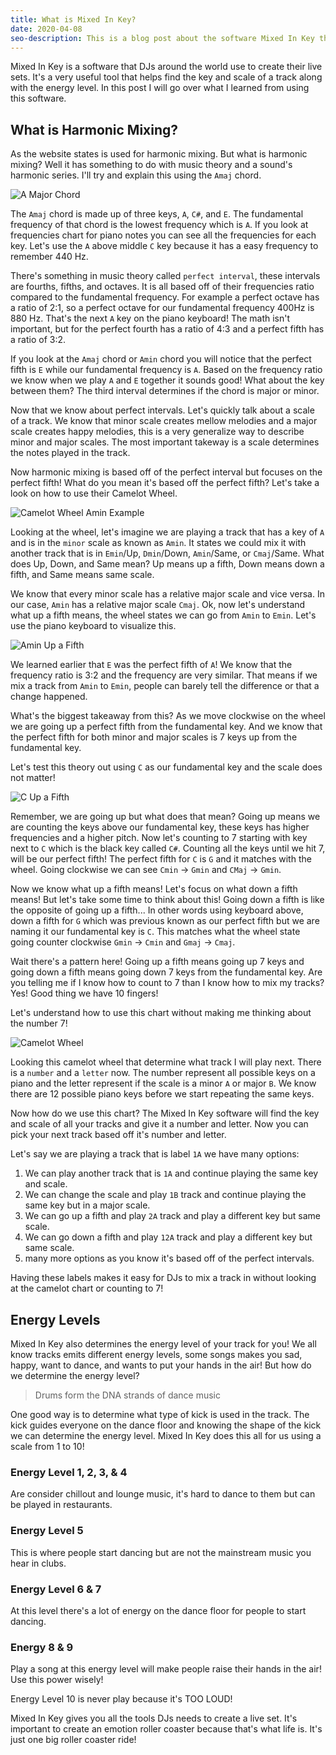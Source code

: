 ```yaml
---
title: What is Mixed In Key?
date: 2020-04-08
seo-description: This is a blog post about the software Mixed In Key that DJ uses.
---
```


Mixed In Key is a software that DJs around the world use to create their live sets. It's a very useful tool that helps find the key and scale of a track along with the energy level. In this post I will go over what I learned from using this software.

## What is Harmonic Mixing?

As the website states is used for harmonic mixing. But what is harmonic mixing? Well it has something to do with music theory and a sound's harmonic series. I'll try and explain this using the `Amaj` chord.

![A Major Chord](./a-major-chord.png)

The `Amaj` chord is made up of three keys, `A`, `C#`, and `E`. The fundamental frequency of that chord is the lowest frequency which is `A`. If you look at frequencies chart for piano notes you can see all the frequencies for each key. Let's use the `A` above middle `C` key because it has a easy frequency to remember 440 Hz.

There's something in music theory called `perfect interval`, these intervals are fourths, fifths, and octaves. It is all based off of their frequencies ratio compared to the fundamental frequency. For example a perfect octave has a ratio of 2:1, so a perfect octave for our fundamental frequency 400Hz is 880 Hz. That's the next `A` key on the piano keyboard! The math isn't important, but for the perfect fourth has a ratio of 4:3 and a perfect fifth has a ratio of 3:2.

If you look at the `Amaj` chord or `Amin` chord you will notice that the perfect fifth is `E` while our fundamental frequency is `A`. Based on the frequency ratio we know when we play `A` and `E` together it sounds good! What about the key between them? The third interval determines if the chord is major or minor.

Now that we know about perfect intervals. Let's quickly talk about a scale of a track. We know that minor scale creates mellow melodies and a major scale creates happy melodies, this is a very generalize way to describe minor and major scales. The most important takeway is a scale determines the notes played in the track.

Now harmonic mixing is based off of the perfect interval but focuses on the perfect fifth! What do you mean it's based off the perfect fifth? Let's take a look on how to use their Camelot Wheel.

![Camelot Wheel Amin Example](./camelot-wheel-a-minor.png)

Looking at the wheel, let's imagine we are playing a track that has a key of `A` and is in the `minor` scale as known as `Amin`. It states we could mix it with another track that is in `Emin`/Up, `Dmin`/Down, `Amin`/Same, or `Cmaj`/Same. What does Up, Down, and Same mean? Up means up a fifth, Down means down a fifth, and Same means same scale.

We know that every minor scale has a relative major scale and vice versa. In our case, `Amin` has a relative major scale `Cmaj`. Ok, now let's understand what up a fifth means, the wheel states we can go from `Amin` to `Emin`. Let's use the piano keyboard to visualize this.

![Amin Up a Fifth](a-minor-up-a-fifth.png)

We learned earlier that `E` was the perfect fifth of `A`! We know that the frequency ratio is 3:2 and the frequency are very similar. That means if we mix a track from `Amin` to `Emin`, people can barely tell the difference or that a change happened.

What's the biggest takeaway from this? As we move clockwise on the wheel we are going up a perfect fifth from the fundamental key. And we know that the perfect fifth for both minor and major scales is 7 keys up from the fundamental key.

Let's test this theory out using `C` as our fundamental key and the scale does not matter!

![C Up a Fifth](c-up-a-fifth.png)

Remember, we are going up but what does that mean? Going up means we are counting the keys above our fundamental key, these keys has higher frequencies and a higher pitch. Now let's counting to 7 starting with key next to `C` which is the black key called `C#`. Counting all the keys until we hit 7, will be our perfect fifth! The perfect fifth for `C` is `G` and it matches with the wheel. Going clockwise we can see `Cmin` -> `Gmin` and `CMaj` -> `Gmin`.

Now we know what up a fifth means! Let's focus on what down a fifth means! But let's take some time to think about this! Going down a fifth is like the opposite of going up a fifth... In other words using keyboard above, down a fifth for `G` which was previous known as our perfect fifth but we are naming it our fundamental key is `C`. This matches what the wheel state going counter clockwise `Gmin` -> `Cmin` and `Gmaj` -> `Cmaj`.

Wait there's a pattern here! Going up a fifth means going up 7 keys and going down a fifth means going down 7 keys from the fundamental key. Are you telling me if I know how to count to 7 than I know how to mix my tracks? Yes! Good thing we have 10 fingers!

Let's understand how to use this chart without making me thinking about the number 7!

![Camelot Wheel](./camelot-wheel.png)

Looking this camelot wheel that determine what track I will play next. There is a `number` and a `letter` now. The number represent all possible keys on a piano and the letter represent if the scale is a minor `A` or major `B`. We know there are 12 possible piano keys before we start repeating the same keys.

Now how do we use this chart? The Mixed In Key software will find the key and scale of all your tracks and give it a number and letter. Now you can pick your next track based off it's number and letter.

Let's say we are playing a track that is label `1A` we have many options:

1. We can play another track that is `1A` and continue playing the same key and scale.
2. We can change the scale and play `1B` track and continue playing the same key but in a major scale.
3. We can go up a fifth and play `2A` track and play a different key but same scale.
4. We can go down a fifth and play `12A` track and play a different key but same scale.
5. many more options as you know it's based off of the perfect intervals.

Having these labels makes it easy for DJs to mix a track in without looking at the camelot chart or counting to 7!

## Energy Levels

Mixed In Key also determines the energy level of your track for you! We all know tracks emits different energy levels, some songs makes you sad, happy, want to dance, and wants to put your hands in the air! But how do we determine the energy level?

> Drums form the DNA strands of dance music

One good way is to determine what type of kick is used in the track. The kick guides everyone on the dance floor and knowing the shape of the kick we can determine the energy level. Mixed In Key does this all for us using a scale from 1 to 10!

### Energy Level 1, 2, 3, & 4

Are consider chillout and lounge music, it's hard to dance to them but can be played in restaurants.

### Energy Level 5

This is where people start dancing but are not the mainstream music you hear in clubs.

### Energy Level 6 & 7

At this level there's a lot of energy on the dance floor for people to start dancing.

### Energy 8 & 9

Play a song at this energy level will make people raise their hands in the air! Use this power wisely!

Energy Level 10 is never play because it's TOO LOUD!

Mixed In Key gives you all the tools DJs needs to create a live set. It's important to create an emotion roller coaster because that's what life is. It's just one big roller coaster ride!

